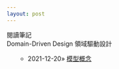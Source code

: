 ```yaml
---
layout: post
---
```


閱讀筆記 <br/>
Domain-Driven Design 領域驅動設計

<ol>
  <ul>
    <li class="post-list-item">
        <span class="home-date">
          2021-12-20»
        </span>
        <a href="/D-D-D-Chapter1.html">模型概念</a>
    </li>
  </ul>
</ol>